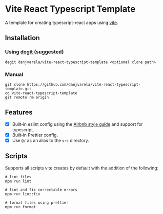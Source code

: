 # Vite React Typescript Template
A template for creating typescript-react apps using [vite]( https://vitejs.dev/ ).

## Installation
### Using [degit ](https://github.com/Rich-Harris/degit)(suggested)
```
degit danjvarela/vite-react-typescript-template <optional clone path>
```
### Manual
```
git clone https://github.com/danjvarela/vite-react-typescript-template.git
cd vite-react-typescript-template
git remote rm origin
```

## Features
* [X] Built-in eslint config using the [Airbnb style guide](https://github.com/airbnb/javascript) and support for typescript.
* [X] Built-in Prettier config.
* [X] Use `@/` as an alias to the `src` directory.

## Scripts
Supports all scripts vite creates by default with the addition of the following:
```
# lint files
npm run lint
```

```
# lint and fix correctable errors
npm run lint:fix
```

```
# format files using prettier
npm run format
```

